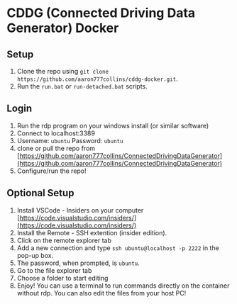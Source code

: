 # CDDG (Connected Driving Data Generator) Docker

## Setup
1. Clone the repo using `git clone https://github.com/aaron777collins/cddg-docker.git`.
1. Run the `run.bat` or `run-detached.bat` scripts.
## Login
1. Run the rdp program on your windows install (or similar software)
1. Connect to localhost:3389
1. Username: `ubuntu` Password: `ubuntu`
1. clone or pull the repo from [https://github.com/aaron777collins/ConnectedDrivingDataGenerator](https://github.com/aaron777collins/ConnectedDrivingDataGenerator)
1. Configure/run the repo!
## Optional Setup
1. Install VSCode - Insiders on your computer [https://code.visualstudio.com/insiders/](https://code.visualstudio.com/insiders/)
1. Install the Remote - SSH extention (insider edition).
1. Click on the remote explorer tab
1. Add a new connection and type `ssh ubuntu@localhost -p 2222` in the pop-up box.
1. The password, when prompted, is `ubuntu`.
1. Go to the file explorer tab
1. Choose a folder to start editing
1. Enjoy! You can use a terminal to run commands directly on the container without rdp. You can also edit the files from your host PC!